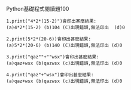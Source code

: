 
Python基礎程式閱讀題100

```
1.print("4*2*(15-2)")會印出甚麼結果: 
(a)4*2*(15-2) (b)104 (C)出現錯誤,無法印出  (d)0
```

```
2.print(5*2*(20-6))會印出甚麼結果:
(a)5*2*(20-6) (b)140 (C)出現錯誤,無法印出 (d)0
```

```
3.print("qaz""+""wsx")會印出甚麼結果:
(a)qaz+wsx (b)qazwsx (c)出現錯誤,無法印出 (d)0
```

```
4.print("qaz"+"wsx")會印出甚麼結果:
(a)qaz+wsx (b)qazwsx (c)出現錯誤,無法印出 (d)0
```
